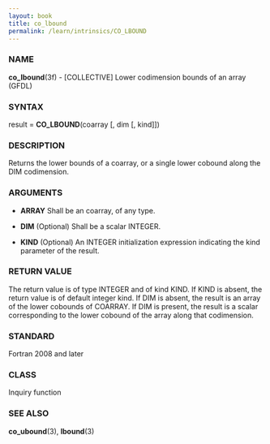 ```yaml
---
layout: book
title: co_lbound
permalink: /learn/intrinsics/CO_LBOUND
---
```

### NAME

**co\_lbound**(3f) - \[COLLECTIVE\] Lower codimension bounds of an array
(GFDL)

### SYNTAX

result = **CO\_LBOUND**(coarray \[, dim \[, kind\]\])

### DESCRIPTION

Returns the lower bounds of a coarray, or a single lower cobound along
the DIM codimension.

### ARGUMENTS

  - **ARRAY**
    Shall be an coarray, of any type.

  - **DIM**
    (Optional) Shall be a scalar INTEGER.

  - **KIND**
    (Optional) An INTEGER initialization expression indicating the kind
    parameter of the result.

### RETURN VALUE

The return value is of type INTEGER and of kind KIND. If KIND is absent,
the return value is of default integer kind. If DIM is absent, the
result is an array of the lower cobounds of COARRAY. If DIM is present,
the result is a scalar corresponding to the lower cobound of the array
along that codimension.

### STANDARD

Fortran 2008 and later

### CLASS

Inquiry function

### SEE ALSO

**co\_ubound**(3), **lbound**(3)
